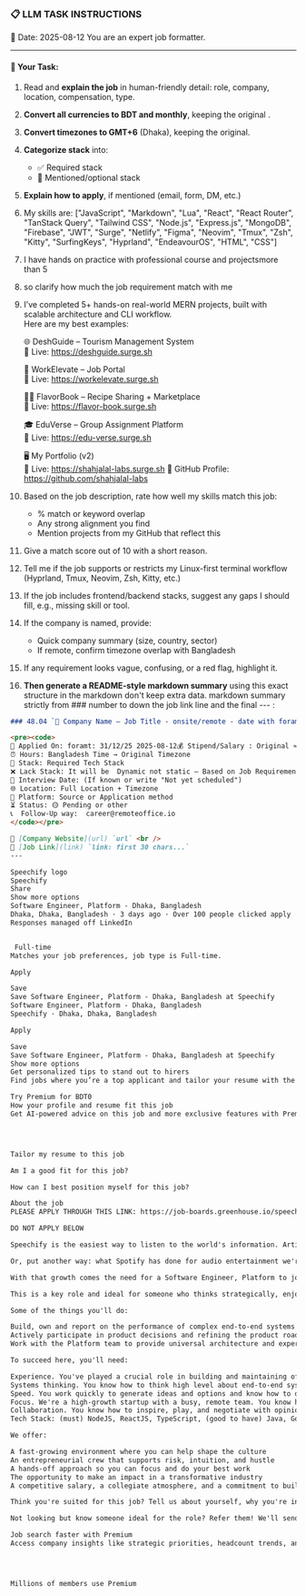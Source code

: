### 📋 LLM TASK INSTRUCTIONS  
📅 Date: 2025-08-12
You are an expert job formatter.

---

#### 🔧 Your Task:
1. Read and **explain the job** in human-friendly detail: role, company, location, compensation, type.  
2. **Convert all currencies to BDT and monthly**, keeping the original .  
3. **Convert timezones to GMT+6** (Dhaka), keeping the original.  
4. **Categorize stack** into:  
   - ✅ Required stack  
   - 🔧 Mentioned/optional stack  
5. **Explain how to apply**, if mentioned (email, form, DM, etc.)  
7. My skills are: ["JavaScript", "Markdown", "Lua", "React", "React Router", "TanStack Query", "Tailwind CSS", "Node.js", "Express.js", "MongoDB", "Firebase", "JWT", "Surge", "Netlify", "Figma", "Neovim", "Tmux", "Zsh", "Kitty", "SurfingKeys", "Hyprland", "EndeavourOS", "HTML", "CSS"]
8. I have hands on practice with professional course and projectsmore than 5
9. so clarify how much the job requirement match with me 
10. I’ve completed 5+ hands-on real-world MERN projects, built with scalable architecture and CLI workflow.  
    Here are my best examples:

      🌐 DeshGuide – Tourism Management System  
    🔗 Live: https://deshguide.surge.sh

    💼 WorkElevate – Job Portal  
    🔗 Live: https://workelevate.surge.sh

    🧑‍🍳 FlavorBook – Recipe Sharing + Marketplace  
    🔗 Live: https://flavor-book.surge.sh

    🎓 EduVerse – Group Assignment Platform  
    🔗 Live: https://edu-verse.surge.sh

    🖥️ My Portfolio (v2)  
    🔗 Live: https://shahjalal-labs.surge.sh
    🚀 GitHub Profile: https://github.com/shahjalal-labs

11. Based on the job description, rate how well my skills match this job:  
    - % match or keyword overlap  
    - Any strong alignment you find  
    - Mention projects from my GitHub that reflect this

12. Give a match score out of 10 with a short reason.

13. Tell me if the job supports or restricts my Linux-first terminal workflow (Hyprland, Tmux, Neovim, Zsh, Kitty, etc.)

14. If the job includes frontend/backend stacks, suggest any gaps I should fill, e.g., missing skill or tool.

15. If the company is named, provide:  
    - Quick company summary (size, country, sector)  
    - If remote, confirm timezone overlap with Bangladesh

16. If any requirement looks vague, confusing, or a red flag, highlight it.


17. **Then generate a README-style markdown summary** using this exact structure in the markdown don't keep extra data. markdown summary strictly from ### number to down the job link line and the final --- :
```markdown
### 48.04 `🏢 Company Name — Job Title - onsite/remote - date with foramt: 31/12/25 - BDT salary`

<pre><code>
📅 Applied On: foramt: 31/12/25 2025-08-12💰 Stipend/Salary : Original ≈ Converted BDT / Monthly
⏰ Hours: Bangladesh Time → Original Timezone
🧰 Stack: Required Tech Stack
❌ Lack Stack: It will be  Dynamic not static – Based on Job Requirements: For your example added: mysql, postgres, redis, docker, nginx, aws, gcp, azure, firebase, netlify, surge, figma, sketch, etc.
📆 Interview Date: (If known or write "Not yet scheduled")
🌐 Location: Full Location + Timezone
🧭 Platform: Source or Application method
⏳ Status: 🟡 Pending or other
📞  Follow-Up way:  career@remoteoffice.io
</code></pre>

🔗 [Company Website](url) `url` <br />
🔗 [Job Link](link) `link: first 30 chars...`
---

Speechify logo
Speechify
Share
Show more options
Software Engineer, Platform - Dhaka, Bangladesh
Dhaka, Dhaka, Bangladesh · 3 days ago · Over 100 people clicked apply
Responses managed off LinkedIn


 Full-time
Matches your job preferences, job type is Full-time.

Apply

Save
Save Software Engineer, Platform - Dhaka, Bangladesh at Speechify
Software Engineer, Platform - Dhaka, Bangladesh
Speechify · Dhaka, Dhaka, Bangladesh

Apply

Save
Save Software Engineer, Platform - Dhaka, Bangladesh at Speechify
Show more options
Get personalized tips to stand out to hirers
Find jobs where you’re a top applicant and tailor your resume with the help of AI.

Try Premium for BDT0
How your profile and resume fit this job
Get AI-powered advice on this job and more exclusive features with Premium. Try Premium for BDT0




Tailor my resume to this job

Am I a good fit for this job?

How can I best position myself for this job?

About the job
PLEASE APPLY THROUGH THIS LINK: https://job-boards.greenhouse.io/speechify/jobs/5615711004 

DO NOT APPLY BELOW

Speechify is the easiest way to listen to the world's information. Articles on the web, documents in the cloud, books on your phone—we absorb the world's content and help our members listen to it on the go, at their own speed, with tools that make learning easier, deeper, and faster.

Or, put another way: what Spotify has done for audio entertainment we're doing for audio information. And whatever we're doing seems to be working: we're #1 in our category, profitable, and have hockey-stick growth.

With that growth comes the need for a Software Engineer, Platform to join our newly formed Platform team and help us scale our infrastructure, optimize the performance of key product flows and build end-to-end systems.

This is a key role and ideal for someone who thinks strategically, enjoys high-pace environments, passionate about owning product decisions and has experience building and scaling complex engineering systems.

Some of the things you'll do:

Build, own and report on the performance of complex end-to-end systems
Actively participate in product decisions and refining the product roadmap
Work with the Platform team to provide universal architecture and experience across our products

To succeed here, you'll need:

Experience. You've played a crucial role in building and maintaining of large scale products and have worked both backend and frontend
Systems thinking. You know how to think high level about end-to-end systems involving multiple products, 3rd party services etc
Speed. You work quickly to generate ideas and options and know how to decide which things can ship now and what things need time
Focus. We're a high-growth startup with a busy, remote team. You know how and when to engage or be heads down
Collaboration. You know how to inspire, play, and negotiate with opinionated designers, marketers, and PMs
Tech Stack: (must) NodeJS, ReactJS, TypeScript, (good to have) Java, Go, Python

We offer:

A fast-growing environment where you can help shape the culture
An entrepreneurial crew that supports risk, intuition, and hustle
A hands-off approach so you can focus and do your best work
The opportunity to make an impact in a transformative industry
A competitive salary, a collegiate atmosphere, and a commitment to building a great asynchronous culture

Think you're suited for this job? Tell us about yourself, why you're interested in the role, and include link to their LinkedIn.

Not looking but know someone ideal for the role? Refer them! We'll send you (really good) chocolate if we make the hire.

Job search faster with Premium
Access company insights like strategic priorities, headcount trends, and more




Millions of members use Premium

```